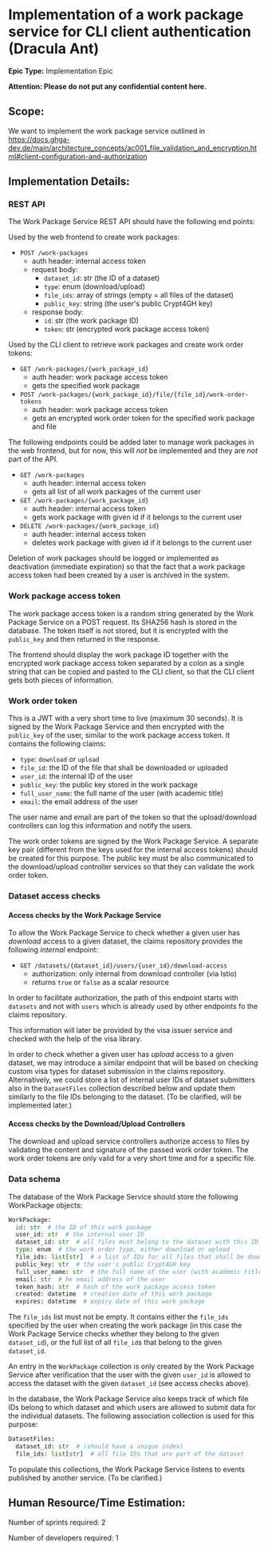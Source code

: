 # Implementation of a work package service for CLI client authentication (Dracula Ant)

**Epic Type:** Implementation Epic
  
**Attention: Please do not put any confidential content here.**

## Scope:

We want to implement the work package service outlined in
https://docs.ghga-dev.de/main/architecture_concepts/ac001_file_validation_and_encryption.html#client-configuration-and-authorization

## Implementation Details:

### REST API

The Work Package Service REST API should have the following end points:

Used by the web frontend to create work packages:

- `POST /work-packages`
  - auth header: internal access token
  - request body:
    - `dataset_id`: str (the ID of a dataset)
    - `type`: enum (download/upload)
    - `file_ids`: array of strings  (empty = all files of the dataset)
    - `public_key`: string (the user's public Crypt4GH key)
  - response body:
    - `id`: str (the work package ID)
    - `token`: str (encrypted work package access token)

Used by the CLI client to retrieve work packages and create work order tokens:

- `GET /work-packages/{work_package_id}`
  - auth header: work package access token
  - gets the specified work package
- `POST /work-packages/{work_package_id}/file/{file_id}/work-order-tokens`
  - auth header: work package access token
  - gets an encrypted work order token for the specified work package and file

The following endpoints could be added later to manage work packages in the web frontend, but for now, this will *not* be implemented and they are *not* part of the API.

- `GET /work-packages`
  - auth header: internal access token
  - gets all list of all work packages of the current user
- `GET /work-packages/{work_package_id}`
  - auth header: internal access token
  - gets work package with given id if it belongs to the current user
- `DELETE /work-packages/{work_package_id}`
  - auth header: internal access token
  - deletes work package with given id if it belongs to the current user

Deletion of work packages should be logged or implemented as deactivation (immediate expiration) so that the fact that a work package access token had been created by a user is archived in the system.

### Work package access token

The work package access token is a random string generated by the Work Package Service on a POST request. Its SHA256 hash is stored in the database. The token itself is not stored, but it is encrypted with the `public_key` and then returned in the response.

The frontend should display the work package ID together with the encrypted work package access token separated by a colon as a single string that can be copied and pasted to the CLI client, so that the CLI client gets both pieces of information.

### Work order token

This is a JWT with a very short time to live (maximum 30 seconds). It is signed by the Work Package Service and then encrypted with the `public_key` of the user, similar to the work package access token. It contains the following claims:

- `type`: `download` or `upload`
- `file_id`: the ID of the file that shall be downloaded or uploaded
- `user_id`: the internal ID of the user
- `public_key`: the public key stored in the work package
- `full_user_name`: the full name of the user (with academic title)
- `email`: the email address of the user

The user name and email are part of the token so that the upload/download controllers can log this information and notify the users.

The work order tokens are signed by the Work Package Service. A separate key pair (different from the keys used for the internal access tokens) should be created for this purpose. The public key must be also communicated to the download/upload controller services so that they can validate the work order token.

### Dataset access checks

#### Access checks by the Work Package Service

To allow the Work Package Service to check whether a given user has *download* access to a given dataset, the claims repository provides the following *internal* endpoint:

- `GET /datasets/{dataset_id}/users/{user_id}/download-access`
  - authorization: only internal from download controller (via Istio)
  - returns `true` or `false` as a scalar resource

In order to facilitate authorization, the path of this endpoint starts with `datasets` and not with `users` which is already used by other endpoints fo the claims repository.

This information will later be provided by the visa issuer service and checked with the help of the visa library.

In order to check whether a given user has *upload* access to a given dataset, we may introduce a similar endpoint that will be based on checking custom visa types for dataset submission in the claims repository. Alternatively, we could store a list of internal user IDs of dataset submitters also in the `DatasetFiles` collection described below and update them similarly to the file IDs belonging to the dataset. (To be clarified, will be implemented later.)

#### Access checks by the Download/Upload Controllers

The download and upload service controllers authorize access to files by validating the content and signature of the passed work order token. The work order tokens are only valid for a very short time and for a specific file.

### Data schema

The database of the Work Package Service should store the following WorkPackage objects:

```python
WorkPackage:
  id: str  # the ID of this work package
  user_id: str  # the internal user ID
  dataset_id: str  # all files must belong to the dataset with this ID
  type: enum  # the work order type, either download or upload
  file_ids: list[str]  # a list of IDs for all files that shall be downloaded or uploaded
  public_key: str  # the user's public Crypt4GH key
  full_user_name: str  # the full name of the user (with academic title)
  email: str  # he email address of the user
  token_hash: str  # hash of the work package access token
  created: datetime  # creation date of this work package
  expires: datetime  # expiry date of this work package
```

The `file_ids` list must not be empty. It contains either the `file_ids` specified by the user when creating the work package (in this case the Work Package Service checks whether they belong to the given `dataset_id`), or the full list of all `file_id`s that belong to the given `dataset_id`.

An entry in the `WorkPackage` collection is only created by the Work Package Service after verification that the user with the given `user_id` is allowed to access the dataset with the given `dataset_id` (see access checks above).

In the database, the Work Package Service also keeps track of which file IDs belong to which dataset and which users are allowed to submit data for the individual datasets. The following association collection is used for this purpose:

```python
DatasetFiles:
  dataset_id: str  # (should have a unique index)
  file_ids: list[str]  # all file IDs that are part of the dataset
```

To populate this collections, the Work Package Service listens to events published by another service. (To be clarified.)

## Human Resource/Time Estimation:

Number of sprints required: 2

Number of developers required: 1
